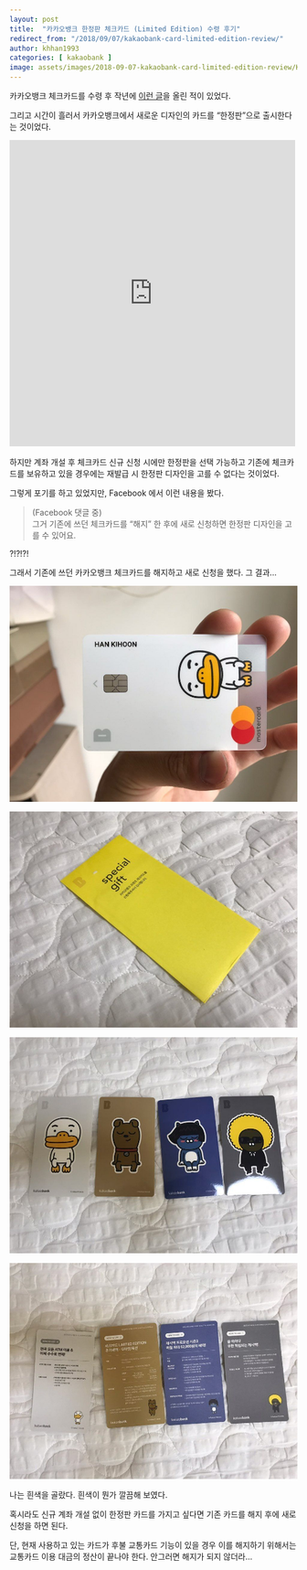 ```yaml
---
layout: post
title:  "카카오뱅크 한정판 체크카드 (Limited Edition) 수령 후기"
redirect_from: "/2018/09/07/kakaobank-card-limited-edition-review/"
author: khhan1993
categories: [ kakaobank ]
image: assets/images/2018-09-07-kakaobank-card-limited-edition-review/KakaoTalk_Photo_2018-09-07-18-31-18.jpeg
---
```


카카오뱅크 체크카드를 수령 후 작년에 [이런 글](/kakaobank-check-card-review/)을 올린 적이 있었다.

그리고 시간이 흘러서 카카오뱅크에서 새로운 디자인의 카드를 “한정판”으로 출시한다는 것이었다.

<iframe src="https://www.facebook.com/plugins/post.php?href=https%3A%2F%2Fwww.facebook.com%2Fkakaobank.official%2Fposts%2F2112709642344774&amp;width=500" width="500" height="536" style="border:none;overflow:hidden" scrolling="no" frameborder="0" allowtransparency="true" allow="encrypted-media"></iframe>

하지만 계좌 개설 후 체크카드 신규 신청 시에만 한정판을 선택 가능하고 기존에 체크카드를 보유하고 있을 경우에는 재발급 시 한정판 디자인을 고를 수 없다는 것이었다.

그렇게 포기를 하고 있었지만, Facebook 에서 이런 내용을 봤다.

> (Facebook 댓글 중)  
> 그거 기존에 쓰던 체크카드를 “해지” 한 후에 새로 신청하면 한정판 디자인을 고를 수 있어요.

?!?!?!

그래서 기존에 쓰던 카카오뱅크 체크카드를 해지하고 새로 신청을 했다. 그 결과…

![limited_edition_1](/assets/images/2018-09-07-kakaobank-card-limited-edition-review/KakaoTalk_Photo_2018-09-07-18-31-18.jpeg)

![limited_edition_2](/assets/images/2018-09-07-kakaobank-card-limited-edition-review/KakaoTalk_Photo_2018-09-07-18-31-20.jpeg)

![limited_edition_3](/assets/images/2018-09-07-kakaobank-card-limited-edition-review/KakaoTalk_Photo_2018-09-07-18-31-21.jpeg)

![limited_edition_4](/assets/images/2018-09-07-kakaobank-card-limited-edition-review/KakaoTalk_Photo_2018-09-07-18-31-23.jpeg)

나는 흰색을 골랐다. 흰색이 뭔가 깔끔해 보였다.

혹시라도 신규 계좌 개설 없이 한정판 카드를 가지고 싶다면 기존 카드를 해지 후에 새로 신청을 하면 된다.

단, 현재 사용하고 있는 카드가 후불 교통카드 기능이 있을 경우 이를 해지하기 위해서는 교통카드 이용 대금의 정산이 끝나야 한다. 안그러면 해지가 되지 않더라...